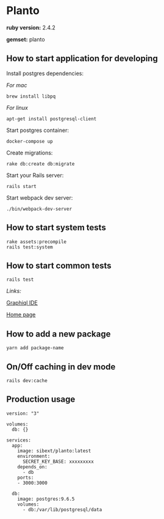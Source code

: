 # Planto

**ruby version:** 2.4.2

**gemset:** planto

## How to start application for developing

Install postgres dependencies:

_For mac_

```
brew install libpq
```

_For linux_

```
apt-get install postgresql-client
```

Start postgres container:

```
docker-compose up
```

Create migrations:

```
rake db:create db:migrate
```

Start your Rails server:

```
rails start
```

Start webpack dev server:

```
./bin/webpack-dev-server

```

## How to start system tests

```
rake assets:precompile
rails test:system
```

## How to start common tests

```
rails test
```

_Links:_

[Graphiql IDE](http://localhost:3000/graphiql)

[Home page](http://localhost:3000/graphiql)


## How to add a new package

```
yarn add package-name
```

## On/Off caching in dev mode
```
rails dev:cache
```

## Production usage

```
version: "3"

volumes:
  db: {}

services:
  app:
    image: sibext/planto:latest
    environment:
      SECRET_KEY_BASE: xxxxxxxxx
    depends_on:
      - db
    ports:
    - 3000:3000

  db:
    image: postgres:9.6.5
    volumes:
      - db:/var/lib/postgresql/data
```